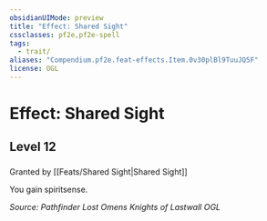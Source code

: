 ```yaml
---
obsidianUIMode: preview
title: "Effect: Shared Sight"
cssclasses: pf2e,pf2e-spell
tags:
  - trait/
aliases: "Compendium.pf2e.feat-effects.Item.0v30plBl9TuuJQ5F"
license: OGL
---
```

# Effect: Shared Sight
## Level 12
### 






Granted by [[Feats/Shared Sight|Shared Sight]]

You gain spiritsense.

*Source: Pathfinder Lost Omens Knights of Lastwall*
*OGL*